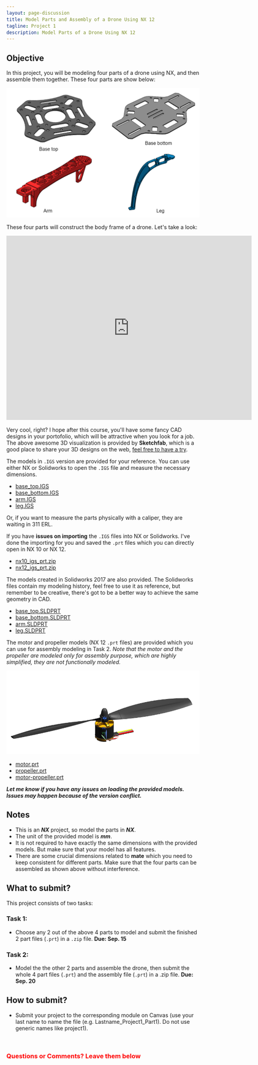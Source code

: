 ```yaml
---
layout: page-discussion
title: Model Parts and Assembly of a Drone Using NX 12
tagline: Project 1
description: Model Parts of a Drone Using NX 12
---
```


## Objective

In this project, you will be modeling four parts of a drone using NX, and then assemble them together. These four parts are show below:

<img src="../assets/images/project-1/parts.png" width="700">

These four parts will construct the body frame of a drone. Let's take a look:

<div class="sketchfab-embed-wrapper"><iframe width="640" height="480" src="https://sketchfab.com/models/b0d3f97d518b4cfc89c9ff8857c29865/embed?autospin=0.2&amp;autostart=1" frameborder="0" allow="autoplay; fullscreen; vr" mozallowfullscreen="true" webkitallowfullscreen="true"></iframe>
</div>

Very cool, right? I hope after this course, you'll have some fancy CAD designs in your portofolio, which will be attractive when you look for a job. The above awesome 3D visualization is provided by **Sketchfab**, which is a good place to share your 3D designs on the web, [feel free to have a try](https://skfb.ly/6AYHv).

The models in `.IGS` version are provided for your reference. You can use either NX or Solidworks to open the `.IGS` file and measure the necessary dimensions.
- [base_top.IGS](../assets/models/project-1/base_top.IGS)
- [base_bottom.IGS](../assets/models/project-1/base_bottom.IGS)
- [arm.IGS](../assets/models/project-1/arm.IGS)
- [leg.IGS](../assets/models/project-1/leg.IGS)

Or, if you want to measure the parts physically with a caliper, they are waiting in 311 ERL.

If you have **issues on importing** the `.IGS` files into NX or Solidworks. I've done the importing for you and saved the `.prt` files which you can directly open in NX 10 or NX 12.

- [nx10_igs_prt.zip](../assets/models/project-1/nx10_igs_prt.zip)
- [nx12_igs_prt.zip](../assets/models/project-1/nx12_igs_prt.zip)

The models created in Solidworks 2017 are also provided. The Solidworks files contain my modeling history, feel free to use it as reference, but remember to be creative, there's got to be a better way to achieve the same geometry in CAD.

- [base_top.SLDPRT](../assets/models/project-1/base_top.SLDPRT)
- [base_bottom.SLDPRT](../assets/models/project-1/base_bottom.SLDPRT)
- [arm.SLDPRT](../assets/models/project-1/arm.SLDPRT)
- [leg.SLDPRT](../assets/models/project-1/leg.SLDPRT)

The motor and propeller models (NX 12 `.prt` files) are provided which you can use for assembly modeling in Task 2. *Note that the motor and the propeller are modeled only for assembly purpose, which are highly simplified, they are not functionally modeled.* 

<img src="../assets/images/project-1/motor-asm.png" width="700">

- [motor.prt](../assets/models/project-1/motor.prt)
- [propeller.prt](../assets/models/project-1/propeller.prt)
- [motor-propeller.prt](../assets/models/project-1/motor-propeller.prt)

***Let me know if you have any issues on loading the provided models. Issues may happen because of the version conflict.***

## Notes
- This is an ***NX*** project, so model the parts in ***NX***.
- The unit of the provided model is ***mm***.
- It is not required to have exactly the same dimensions with the provided models. But make sure that your model has all features.
- There are some crucial dimensions related to **mate** which you need to keep consistent for different parts. Make sure that the four parts can be assembled as shown above without interference.

## What to submit?
This project consists of two tasks:

### <a class="anchor" id="task-1">Task 1</a>:  

- Choose any 2 out of the above 4 parts to model and submit the finished 2 part files (`.prt`) in a `.zip` file. **Due: Sep. 15**



### <a class="anchor" id="task-2">Task 2</a>:  

- Model the the other 2 parts and assemble the drone, then submit the whole 4 part files (`.prt`) and the assembly file (`.prt`) in a .zip file. **Due: Sep. 20**

## How to submit?
- Submit your project to the corresponding module on Canvas (use your last name to name the file (e.g. Lastname_Project1_Part1). Do not use generic names like project1).

<br>


### <span style="color: red">Questions or Comments? Leave them below <i class="fas fa-arrow-down"></i></span>
